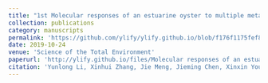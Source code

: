```yaml
---
title: "1st Molecular responses of an estuarine oyster to multiple metal contamination in Southern China revealed by RNA-seq"
collection: publications
category: manuscripts
permalink: 'https://github.com/ylify/ylify.github.io/blob/f176f1175fef8d738c51bba3db55968e71803b0c/files/Molecular%20responses%20of%20an%20estuarine%20oyster%20to%20multiple%20metal%20contamination%20in%20Southern%20China%20revealed%20by%20RNA-seq.pdf'
date: 2019-10-24
venue: 'Science of the Total Environment'
paperurl: 'http://ylify.github.io/files/Molecular responses of an estuarine oyster to multiple metal contamination in Southern China revealed by RNA-seq.pdf'
citation: 'Yunlong Li, Xinhui Zhang, Jie Meng, Jieming Chen, Xinxin You, Qiong Shi, Wen-Xiong Wang*<sup/*</sup>. (2020). &quot;Molecular responses of an estuarine oyster to multiple metal contamination in Southern China revealed by RNA-seq.&quot; <i>Science of the Total Environment</i>. 701: 134648.'
---
```


